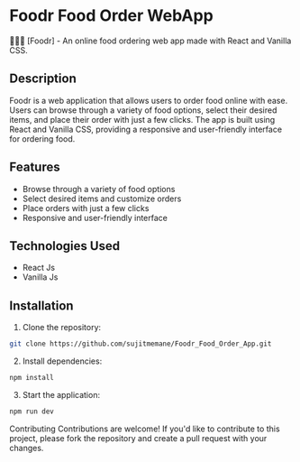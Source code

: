 

# Foodr Food Order WebApp
🍔🍕🌮 [Foodr] - An online food ordering web app made with React and Vanilla CSS.

## Description
Foodr is a web application that allows users to order food online with ease. Users can browse through a variety of food options, select their desired items, and place their order with just a few clicks. The app is built using React and Vanilla CSS, providing a responsive and user-friendly interface for ordering food.

## Features

- Browse through a variety of food options
- Select desired items and customize orders
- Place orders with just a few clicks
- Responsive and user-friendly interface

## Technologies Used

- React Js
- Vanilla Js

## Installation
1. Clone the repository:


```sh
git clone https://github.com/sujitmemane/Foodr_Food_Order_App.git
```

2. Install dependencies:

```sh
npm install 
```
3. Start the application:

```sh
npm run dev
```
Contributing
Contributions are welcome! If you'd like to contribute to this project, please fork the repository and create a pull request with your changes.
